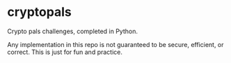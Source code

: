 # cryptopals

Crypto pals challenges, completed in Python. 

Any implementation in this repo is not guaranteed to be secure, efficient, or correct. This is just for fun and practice.
